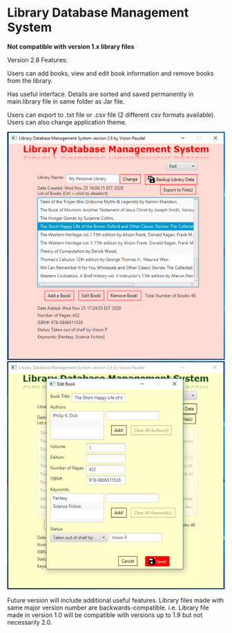 # Library Database Management System

**Not compatible with version 1.x library files**

Version 2.8 Features:

Users can add books, view and edit book information and remove books from the library.

Has useful interface. Details are sorted and saved permanently in main.library file in same folder as Jar file.

Users can export to .txt file or .csv file (2 different csv formats available). Users can also change application theme.

<img src="https://github.com/Vision-Paudel/LibraryDBMS/blob/main/LibraryDBMS_ver2.8a.png" alt="Image could not be displayed">
<img src="https://github.com/Vision-Paudel/LibraryDBMS/blob/main/LibraryDBMS_ver2.8b.png" alt="Image could not be displayed">

Future version will include additional useful features. Library files made with same major version number are backwards-compatible. i.e. Library file made in version 1.0 will be compatible with versions up to 1.9 but not necessarily 2.0.
